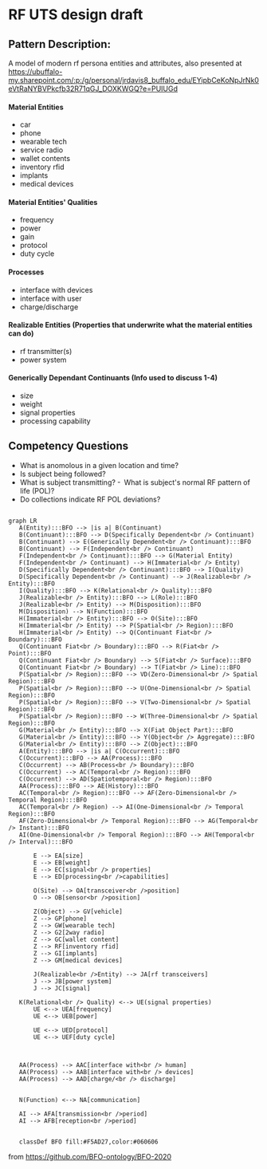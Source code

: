 # RF UTS design draft
## Pattern Description:
A model of modern rf persona entities and attributes, also presented at https://ubuffalo-my.sharepoint.com/:p:/g/personal/jrdavis8_buffalo_edu/EYipbCeKoNpJrNk0eVtRaNYBVPkcfb32R71qGJ_DOXKWGQ?e=PUIUGd
#### Material Entities
- car
- phone
- wearable tech
- service radio
- wallet contents
- inventory rfid
- implants
- medical devices
#### Material Entities' Qualities
- frequency
- power
- gain
- protocol
- duty cycle
#### Processes
- interface with devices
- interface with user
- charge/discharge
#### Realizable Entities (Properties that underwrite what the material entities can do)
- rf transmitter(s)
- power system
#### Generically Dependant Continuants (Info used to discuss 1-4)
- size
- weight
- signal properties
- processing capability
## Competency Questions
- What is anomolous in a given location and time?
- Is subject being followed?
- What is subject transmitting?
- What is subject's normal RF pattern of life (POL)?
- Do collections indicate RF POL deviations?

 ```mermaid

graph LR
    A(Entity):::BFO --> |is a| B(Continuant)
    B(Continuant):::BFO --> D(Specifically Dependent<br /> Continuant)
    B(Continuant) --> E(Generically Dependent<br /> Continuant):::BFO
    B(Continuant) --> F(Independent<br /> Continuant)
    F(Independent<br /> Continuant):::BFO --> G(Material Entity)
    F(Independent<br /> Continuant) --> H(Immaterial<br /> Entity)
    D(Specifically Dependent<br /> Continuant):::BFO --> I(Quality)
    D(Specifically Dependent<br /> Continuant) --> J(Realizable<br /> Entity):::BFO
    I(Quality):::BFO --> K(Relational<br /> Quality):::BFO
    J(Realizable<br /> Entity):::BFO --> L(Role):::BFO
    J(Realizable<br /> Entity) --> M(Disposition):::BFO
    M(Disposition) --> N(Function):::BFO
    H(Immaterial<br /> Entity):::BFO --> O(Site):::BFO
    H(Immaterial<br /> Entity) --> P(Spatial<br /> Region):::BFO
    H(Immaterial<br /> Entity) --> Q(Continuant Fiat<br /> Boundary):::BFO
    Q(Continuant Fiat<br /> Boundary):::BFO --> R(Fiat<br /> Point):::BFO
    Q(Continuant Fiat<br /> Boundary) --> S(Fiat<br /> Surface):::BFO
    Q(Continuant Fiat<br /> Boundary) --> T(Fiat<br /> Line):::BFO
    P(Spatial<br /> Region):::BFO --> VD(Zero-Dimensional<br /> Spatial Region):::BFO
    P(Spatial<br /> Region):::BFO --> U(One-Dimensional<br /> Spatial Region):::BFO
    P(Spatial<br /> Region):::BFO --> V(Two-Dimensional<br /> Spatial Region):::BFO
    P(Spatial<br /> Region):::BFO --> W(Three-Dimensional<br /> Spatial Region):::BFO
    G(Material<br /> Entity):::BFO --> X(Fiat Object Part):::BFO
    G(Material<br /> Entity):::BFO --> Y(Object<br /> Aggregate):::BFO
    G(Material<br /> Entity):::BFO --> Z(Object):::BFO
    A(Entity):::BFO --> |is a| C(Occurrent):::BFO
    C(Occurrent):::BFO --> AA(Process):::BFO
    C(Occurrent) --> AB(Process<br /> Boundary):::BFO
    C(Occurrent) --> AC(Temporal<br /> Region):::BFO
    C(Occurrent) --> AD(Spatiotemporal<br /> Region):::BFO
    AA(Process):::BFO --> AE(History):::BFO
    AC(Temporal<br /> Region):::BFO --> AF(Zero-Dimensional<br /> Temporal Region):::BFO
    AC(Temporal<br /> Region) --> AI(One-Dimensional<br /> Temporal Region):::BFO
    AF(Zero-Dimensional<br /> Temporal Region):::BFO --> AG(Temporal<br /> Instant):::BFO
    AI(One-Dimensional<br /> Temporal Region):::BFO --> AH(Temporal<br /> Interval):::BFO
    	
    	E --> EA[size]
    	E --> EB[weight]
    	E --> EC[signal<br /> properties]
    	E --> ED[processing<br />capabilities]
		
		O(Site) --> OA[transceiver<br />position]
		O --> OB[sensor<br />position]
    	
		Z(Object) --> GV[vehicle]
		Z --> GP[phone]
		Z --> GW[wearable tech]
		Z --> G2[2way radio]
		Z --> GC[wallet content]
		Z --> RF[inventory rfid]
		Z --> GI[implants]
		Z --> GM[medical devices]
    	
    	J(Realizable<br />Entity) --> JA[rf transceivers]
    	J --> JB[power system]
		J --> JC[signal]
    	
	K(Relational<br /> Quality) <--> UE(signal properties)
		UE <--> UEA[frequency]
		UE <--> UEB[power]
		
		UE <--> UED[protocol]
		UE <--> UEF[duty cycle]
		


	AA(Process) --> AAC[interface with<br /> human]
	AA(Process) --> AAB[interface with<br /> devices]
	AA(Process) --> AAD[charge/<br /> discharge]
	
	
	N(Function) <--> NA[communication]
	        
	AI --> AFA[transmission<br />period]
	AI --> AFB[reception<br />period]


    classDef BFO fill:#F5AD27,color:#060606
```
from https://github.com/BFO-ontology/BFO-2020
